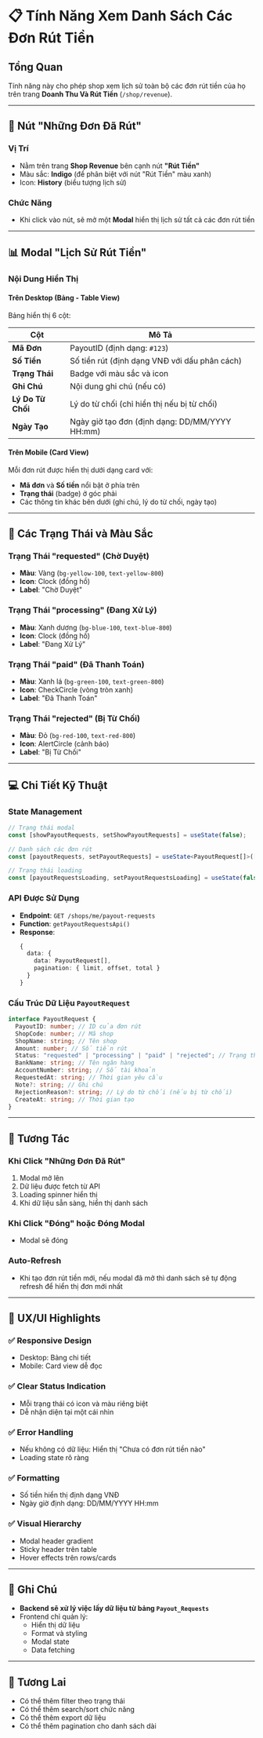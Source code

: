# 📋 Tính Năng Xem Danh Sách Các Đơn Rút Tiền

## Tổng Quan

Tính năng này cho phép shop xem lịch sử toàn bộ các đơn rút tiền của họ trên trang **Doanh Thu Và Rút Tiền** (`/shop/revenue`).

---

## 🎯 Nút "Những Đơn Đã Rút"

### Vị Trí

- Nằm trên trang **Shop Revenue** bên cạnh nút **"Rút Tiền"**
- Màu sắc: **Indigo** (để phân biệt với nút "Rút Tiền" màu xanh)
- Icon: **History** (biểu tượng lịch sử)

### Chức Năng

- Khi click vào nút, sẽ mở một **Modal** hiển thị lịch sử tất cả các đơn rút tiền

---

## 📊 Modal "Lịch Sử Rút Tiền"

### Nội Dung Hiển Thị

#### Trên Desktop (Bảng - Table View)

Bảng hiển thị 6 cột:

| Cột               | Mô Tả                                          |
| ----------------- | ---------------------------------------------- |
| **Mã Đơn**        | PayoutID (định dạng: `#123`)                   |
| **Số Tiền**       | Số tiền rút (định dạng VNĐ với dấu phân cách)  |
| **Trạng Thái**    | Badge với màu sắc và icon                      |
| **Ghi Chú**       | Nội dung ghi chú (nếu có)                      |
| **Lý Do Từ Chối** | Lý do từ chối (chỉ hiển thị nếu bị từ chối)    |
| **Ngày Tạo**      | Ngày giờ tạo đơn (định dạng: DD/MM/YYYY HH:mm) |

#### Trên Mobile (Card View)

Mỗi đơn rút được hiển thị dưới dạng card với:

- **Mã đơn** và **Số tiền** nổi bật ở phía trên
- **Trạng thái** (badge) ở góc phải
- Các thông tin khác bên dưới (ghi chú, lý do từ chối, ngày tạo)

---

## 🎨 Các Trạng Thái và Màu Sắc

### Trạng Thái "requested" (Chờ Duyệt)

- **Màu**: Vàng (`bg-yellow-100`, `text-yellow-800`)
- **Icon**: Clock (đồng hồ)
- **Label**: "Chờ Duyệt"

### Trạng Thái "processing" (Đang Xử Lý)

- **Màu**: Xanh dương (`bg-blue-100`, `text-blue-800`)
- **Icon**: Clock (đồng hồ)
- **Label**: "Đang Xử Lý"

### Trạng Thái "paid" (Đã Thanh Toán)

- **Màu**: Xanh lá (`bg-green-100`, `text-green-800`)
- **Icon**: CheckCircle (vòng tròn xanh)
- **Label**: "Đã Thanh Toán"

### Trạng Thái "rejected" (Bị Từ Chối)

- **Màu**: Đỏ (`bg-red-100`, `text-red-800`)
- **Icon**: AlertCircle (cảnh báo)
- **Label**: "Bị Từ Chối"

---

## 💻 Chi Tiết Kỹ Thuật

### State Management

```typescript
// Trạng thái modal
const [showPayoutRequests, setShowPayoutRequests] = useState(false);

// Danh sách các đơn rút
const [payoutRequests, setPayoutRequests] = useState<PayoutRequest[]>([]);

// Trạng thái loading
const [payoutRequestsLoading, setPayoutRequestsLoading] = useState(false);
```

### API Được Sử Dụng

- **Endpoint**: `GET /shops/me/payout-requests`
- **Function**: `getPayoutRequestsApi()`
- **Response**:
  ```typescript
  {
    data: {
      data: PayoutRequest[],
      pagination: { limit, offset, total }
    }
  }
  ```

### Cấu Trúc Dữ Liệu `PayoutRequest`

```typescript
interface PayoutRequest {
  PayoutID: number; // ID của đơn rút
  ShopCode: number; // Mã shop
  ShopName: string; // Tên shop
  Amount: number; // Số tiền rút
  Status: "requested" | "processing" | "paid" | "rejected"; // Trạng thái
  BankName: string; // Tên ngân hàng
  AccountNumber: string; // Số tài khoản
  RequestedAt: string; // Thời gian yêu cầu
  Note?: string; // Ghi chú
  RejectionReason?: string; // Lý do từ chối (nếu bị từ chối)
  CreateAt: string; // Thời gian tạo
}
```

---

## 🔄 Tương Tác

### Khi Click "Những Đơn Đã Rút"

1. Modal mở lên
2. Dữ liệu được fetch từ API
3. Loading spinner hiển thị
4. Khi dữ liệu sẵn sàng, hiển thị danh sách

### Khi Click "Đóng" hoặc Đóng Modal

- Modal sẽ đóng

### Auto-Refresh

- Khi tạo đơn rút tiền mới, nếu modal đã mở thì danh sách sẽ tự động refresh để hiển thị đơn mới nhất

---

## 🎯 UX/UI Highlights

### ✅ Responsive Design

- Desktop: Bảng chi tiết
- Mobile: Card view dễ đọc

### ✅ Clear Status Indication

- Mỗi trạng thái có icon và màu riêng biệt
- Dễ nhận diện tại một cái nhìn

### ✅ Error Handling

- Nếu không có dữ liệu: Hiển thị "Chưa có đơn rút tiền nào"
- Loading state rõ ràng

### ✅ Formatting

- Số tiền hiển thị định dạng VNĐ
- Ngày giờ định dạng: DD/MM/YYYY HH:mm

### ✅ Visual Hierarchy

- Modal header gradient
- Sticky header trên table
- Hover effects trên rows/cards

---

## 📝 Ghi Chú

- **Backend sẽ xử lý việc lấy dữ liệu từ bảng `Payout_Requests`**
- Frontend chỉ quản lý:
  - Hiển thị dữ liệu
  - Format và styling
  - Modal state
  - Data fetching

---

## 🚀 Tương Lai

- Có thể thêm filter theo trạng thái
- Có thể thêm search/sort chức năng
- Có thể thêm export dữ liệu
- Có thể thêm pagination cho danh sách dài
